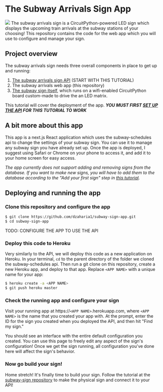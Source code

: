 # The Subway Arrivals Sign App
![](public/screenshot.png|width=100)
The subway arrivals sign is a CircuitPython-powered LED sign which displays the upcoming train arrivals at the subway stations of your choosing! This repository contains the code for the web app which you will use to configure and manage your sign.

## Project overview
The subway arrivals sign needs three overall components in place to get up and running:
1. [The subway arrivals sign API](https://github.com/dzaharia1/subway-schedules) (START WITH THIS TUTORIAL)
2. The subway arrivals web app (this repository)
3. [The subway sign itself](https://github.com/dzaharia1/subway-sign-python), which runs on a wifi-enabled CircuitPython board custom-made to drive the an LED matrix.

This tutorial will cover the deployment of the app.
__*YOU MUST FIRST [SET UP THE API](https://github.com/dzaharia1/subway-schedules) FOR THIS TUTORIAL TO WORK*__

## A bit more about this app
This app is a next.js React application which uses the subway-schedules api to change the settings of your subway sign. You can use it to manage any subway sign you have already set up. Once the app is deployed, I suggest using Safari or Chrome on your phone to access it, and add it to your home screen for easy access.

_The app currently does not support adding and removing signs from the database. If you want to make new signs, you will have to add them to the database according to the "Add your first sign" step in [this tutorial](https://github.com/dzaharia1/subway-schedules)._ 

## Deploying and running the app
### Clone this repository and configure the app
```bash
$ git clone https://github.com/dzaharia1/subway-sign-app.git
$ cd subway-sign-app
```

TODO: CONFIGURE THE APP TO USE THE API

### Deploy this code to Heroku

Very similarly to the API, we will deploy this code as a new application on Heroku. In your terminal, `cd` to the parent directory of the folder we cloned the subway-schedules api. Then run a git clone on this repository, create a new Heroku app, and deploy to that app. Replace `<APP NAME>` with a unique name for your app:

```bash
$ heroku create -a <APP NAME>
$ git push heroku master
```

### Check the running app and configure your sign
Visit your running app at https://`<APP NAME>`.herokuapp.com, where `<APP NAME>` is the name that you created your app with. At the prompt, enter the ID for the sign you created when you deployed the API, and then hit "Find my sign."

You should see an interface with the entire default configuration you created. You can use this page to freely edit any aspect of the sign's configuration! Once we get the sign running, all configuration you've done here will affect the sign's behavior.

### Now go build your sign!
Home stretch! It's finally time to build your sign. Follow the tutorial at the [subway-sign repository](https://github.com/dzaharia1/subway-sign-python) to make the physical sign and connect it to your API!